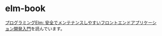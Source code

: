 # elm-book

[プログラミングElm: 安全でメンテナンスしやすいフロントエンドアプリケーション開発入門](https://www.amazon.co.jp/dp/B08X9YB5XL)を読んでいます。
